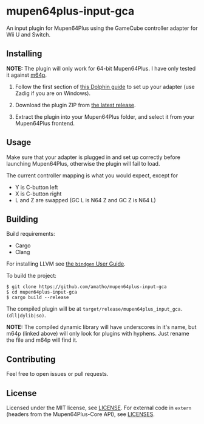 # mupen64plus-input-gca

An input plugin for Mupen64Plus using the GameCube controller adapter for Wii U and Switch.

## Installing

**NOTE:** The plugin will only work for 64-bit Mupen64Plus. I have only tested it against [m64p](https://github.com/loganmc10/m64p).

1. Follow the first section of [this Dolphin guide](https://nb.dolphin-emu.org/docs/guides/how-use-official-gc-controller-adapter-wii-u/?cr=nb#Installation) to set up your adapter (use Zadig if you are on Windows).

1. Download the plugin ZIP from [the latest release](../../releases/latest).

1. Extract the plugin into your Mupen64Plus folder, and select it from your Mupen64Plus frontend.

## Usage

Make sure that your adapter is plugged in and set up correctly before launching Mupen64Plus, otherwise the plugin will fail to load.

The current controller mapping is what you would expect, except for

* Y is C-button left
* X is C-button right
* L and Z are swapped (GC L is N64 Z and GC Z is N64 L)

## Building

Build requirements:

* Cargo
* Clang

For installing LLVM see [the `bindgen` User Guide](https://rust-lang.github.io/rust-bindgen/requirements.html).

To build the project:

```
$ git clone https://github.com/amatho/mupen64plus-input-gca
$ cd mupen64plus-input-gca
$ cargo build --release
```

The compiled plugin will be at `target/release/mupen64plus_input_gca.(dll|dylib|so)`.

**NOTE:** The compiled dynamic library will have underscores in it's name, but m64p (linked above) will only look for plugins with hyphens. Just rename the file and m64p will find it.

## Contributing

Feel free to open issues or pull requests.

## License

Licensed under the MIT license, see [LICENSE](LICENSE). For external code in `extern` (headers from the Mupen64Plus-Core API), see [LICENSES](extern/LICENSES).
